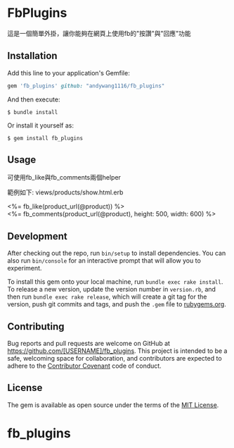 # FbPlugins

這是一個簡單外掛，讓你能夠在網頁上使用fb的"按讚"與"回應"功能

## Installation

Add this line to your application's Gemfile:

```ruby
gem 'fb_plugins' github: "andywang1116/fb_plugins"
```

And then execute:

    $ bundle install

Or install it yourself as:

    $ gem install fb_plugins

## Usage

可使用fb_like與fb_comments兩個helper

範例如下:
views/products/show.html.erb


  </div>
    <%= fb_like(product_url(@product)) %>
  </div>
  <div>
    <%= fb_comments(product_url(@product), height: 500, width: 600) %>
  </div>




## Development

After checking out the repo, run `bin/setup` to install dependencies. You can also run `bin/console` for an interactive prompt that will allow you to experiment.

To install this gem onto your local machine, run `bundle exec rake install`. To release a new version, update the version number in `version.rb`, and then run `bundle exec rake release`, which will create a git tag for the version, push git commits and tags, and push the `.gem` file to [rubygems.org](https://rubygems.org).

## Contributing

Bug reports and pull requests are welcome on GitHub at https://github.com/[USERNAME]/fb_plugins. This project is intended to be a safe, welcoming space for collaboration, and contributors are expected to adhere to the [Contributor Covenant](contributor-covenant.org) code of conduct.


## License

The gem is available as open source under the terms of the [MIT License](http://opensource.org/licenses/MIT).

# fb_plugins
